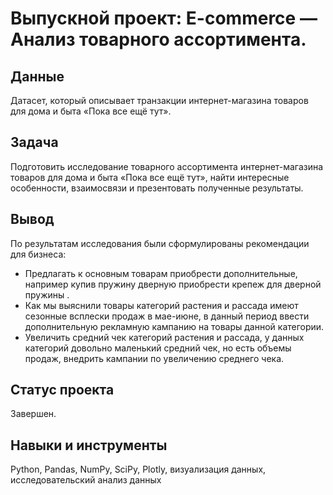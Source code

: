 #  Выпускной проект: E-commerce — Анализ товарного ассортимента.

## Данные

Датасет, который описывает транзакции интернет-магазина товаров для дома и быта «Пока все ещё тут».

## Задача

Подготовить исследование товарного ассортимента интернет-магазина товаров для дома и быта «Пока все ещё тут», найти интересные особенности, взаимосвязи и презентовать полученные результаты.

## Вывод

По результатам исследования были сформулированы рекомендации для бизнеса: 
- Предлагать к основным товарам приобрести дополнительные, например купив пружину дверную приобрести крепеж для дверной пружины .
- Как мы выяснили товары категорий растения и рассада имеют сезонные всплески продаж в мае-июне, в данный период ввести дополнительную рекламную кампанию на товары данной категории.
- Увеличить средний чек категорий растения и рассада, у данных категорий довольно маленький средний чек, но есть объемы продаж, внедрить кампании по увеличению среднего чека.

## Статус проекта

Завершен.

## Навыки и инструменты

Python, Pandas, NumPy, SciPy, Plotly, визуализация данных, исследовательский анализ данных
